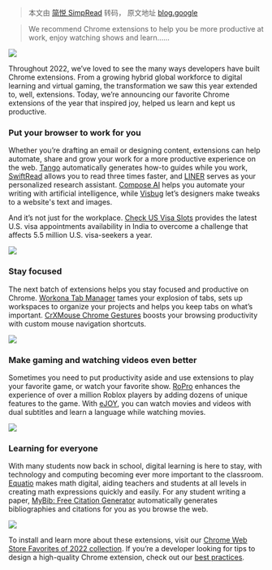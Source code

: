 > 本文由 [简悦 SimpRead](http://ksria.com/simpread/) 转码， 原文地址 [blog.google](https://blog.google/products/chrome/our-favorite-chrome-extensions-of-2022/)

> We recommend Chrome extensions to help you be more productive at work, enjoy watching shows and learn......

![](https://storage.googleapis.com/gweb-uniblog-publish-prod/images/WebStoreFavorites_BlogHeader.max-1000x1000.png)

Throughout 2022, we’ve loved to see the many ways developers have built Chrome extensions. From a growing hybrid global workforce to digital learning and virtual gaming, the transformation we saw this year extended to, well, extensions. Today, we’re announcing our favorite Chrome extensions of the year that inspired joy, helped us learn and kept us productive.

### Put your browser to work for you

Whether you’re drafting an email or designing content, extensions can help automate, share and grow your work for a more productive experience on the web. [Tango](https://chrome.google.com/webstore/detail/tango-screenshots-trainin/lggdbpblkekjjbobadliahffoaobaknh?hl=en) automatically generates how-to guides while you work, [SwiftRead](https://chrome.google.com/webstore/detail/swiftread-read-faster-lea/ipikiaejjblmdopojhpejjmbedhlibno) allows you to read three times faster, and [LINER](https://chrome.google.com/webstore/detail/liner-highlight-and-searc/bmhcbmnbenmcecpmpepghooflbehcack) serves as your personalized research assistant. [Compose AI](https://chrome.google.com/webstore/detail/compose-ai-ai-powered-wri/ddlbpiadoechcolndfeaonajmngmhblj/related) helps you automate your writing with artificial intelligence, while [Visbug](https://chrome.google.com/webstore/detail/visbug/cdockenadnadldjbbgcallicgledbeoc) let’s designers make tweaks to a website's text and images.

And it’s not just for the workplace. [Check US Visa Slots](https://chrome.google.com/webstore/detail/check-us-visa-slots/beepaenfejnphdgnkmccjcfiieihhogl?hl=en) provides the latest U.S. visa appointments availability in India to overcome a challenge that affects 5.5 million U.S. visa-seekers a year.

 ![](https://storage.googleapis.com/gweb-uniblog-publish-prod/images/Tango_-_3_cOh6tW6.max-100x100.png) 

### Stay focused

The next batch of extensions helps you stay focused and productive on Chrome. [Workona Tab Manager](https://chrome.google.com/webstore/detail/workona-tab-manager/ailcmbgekjpnablpdkmaaccecekgdhlh?hl=en) tames your explosion of tabs, sets up workspaces to organize your projects and helps you keep tabs on what’s important. [CrXMouse Chrome Gestures](https://chrome.google.com/webstore/detail/crxmouse-chrome-gestures/jlgkpaicikihijadgifklkbpdajbkhjo?hl=en) boosts your browsing productivity with custom mouse navigation shortcuts.

 ![](https://storage.googleapis.com/gweb-uniblog-publish-prod/images/Workona-3.max-100x100.png) 

### Make gaming and watching videos even better

Sometimes you need to put productivity aside and use extensions to play your favorite game, or watch your favorite show. [RoPro](https://chrome.google.com/webstore/detail/ropro-enhance-your-roblox/adbacgifemdbhdkfppmeilbgppmhaobf) enhances the experience of over a million Roblox players by adding dozens of unique features to the game. With [eJOY](https://chrome.google.com/webstore/detail/ejoy-english-learn-with-m/amfojhdiedpdnlijjbhjnhokbnohfdfb), you can watch movies and videos with dual subtitles and learn a language while watching movies.

 ![](https://storage.googleapis.com/gweb-uniblog-publish-prod/images/ejoy_-_3.max-100x100.png) 

### Learning for everyone

With many students now back in school, digital learning is here to stay, with technology and computing becoming ever more important to the classroom. [Equatio](https://chrome.google.com/webstore/detail/equatio-math-made-digital/hjngolefdpdnooamgdldlkjgmdcmcjnc) makes math digital, aiding teachers and students at all levels in creating math expressions quickly and easily. For any student writing a paper, [MyBib: Free Citation Generator](https://chrome.google.com/webstore/detail/mybib-free-citation-gener/phidhnmbkbkbkbknhldmpmnacgicphkf) automatically generates bibliographies and citations for you as you browse the web.

 ![](https://storage.googleapis.com/gweb-uniblog-publish-prod/images/Equatio_-_3.max-100x100.png) 

To install and learn more about these extensions, visit our [Chrome Web Store Favorites of 2022 collection](https://chrome.google.com/webstore/category/collection/2022_favorites). If you’re a developer looking for tips to design a high-quality Chrome extension, check out our [best practices](https://developer.chrome.com/docs/webstore/best_practices/#design-a-high-quality-extension).